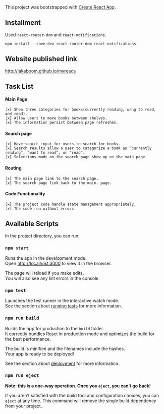 This project was bootstrapped with [Create React App](https://github.com/facebook/create-react-app).
## Installment

  Used `react-router-dom` and  `react-notifications`.

  `npm install --save-dev react-router-dom react-notifications`

## Website published link
 http://lakaboom.github.io/myreads

## Task List

#### Main Page
    [x] Show three categories for books(currently reading, wang to read, and read).
    [x] Allow users to move books between shelves.
    [x] The information persist between page refreshes.

#### Search page
    [x] Have search input for users to search for books.
    [x] Search results allow a user to categorize a book as “currently reading”, “want to read”, or “read”.
    [x] Selections made on the search page show up on the main page.

#### Routing
    [x] The main page link to the search page.
    [x] The search page link back to the main. page.

#### Code Functionality
    [x] The project code handle state management appropriately.
    [x] The code run without errors.

## Available Scripts

In the project directory, you can run:

### `npm start`

Runs the app in the development mode.<br>
Open [http://localhost:3000](http://localhost:3000) to view it in the browser.

The page will reload if you make edits.<br>
You will also see any lint errors in the console.

### `npm test`

Launches the test runner in the interactive watch mode.<br>
See the section about [running tests](https://facebook.github.io/create-react-app/docs/running-tests) for more information.

### `npm run build`

Builds the app for production to the `build` folder.<br>
It correctly bundles React in production mode and optimizes the build for the best performance.

The build is minified and the filenames include the hashes.<br>
Your app is ready to be deployed!

See the section about [deployment](https://facebook.github.io/create-react-app/docs/deployment) for more information.

### `npm run eject`

**Note: this is a one-way operation. Once you `eject`, you can’t go back!**

If you aren’t satisfied with the build tool and configuration choices, you can `eject` at any time. This command will remove the single build dependency from your project.

